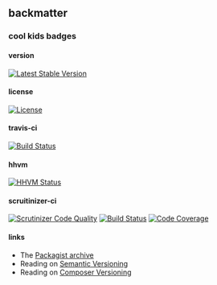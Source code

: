 
## backmatter

### cool kids badges

#### version

[![Latest Stable Version](https://poser.pugx.org/henderjon/lti/v/stable.svg)](https://packagist.org/packages/henderjon/lti)

#### license

[![License](https://poser.pugx.org/henderjon/lti/license.svg)](https://packagist.org/packages/henderjon/lti)

#### travis-ci

[![Build Status](https://travis-ci.org/henderjon/lti.svg?branch=master)](https://travis-ci.org/henderjon/lti)

#### hhvm

[![HHVM Status](http://hhvm.h4cc.de/badge/henderjon/lti.png)](http://hhvm.h4cc.de/package/henderjon/lti)

#### scruitinizer-ci

[![Scrutinizer Code Quality](https://scrutinizer-ci.com/g/henderjon/lti/badges/quality-score.png?b=master)](https://scrutinizer-ci.com/g/henderjon/lti/?branch=master)
[![Build Status](https://scrutinizer-ci.com/g/henderjon/lti/badges/build.png?b=master)](https://scrutinizer-ci.com/g/henderjon/lti/build-status/master)
[![Code Coverage](https://scrutinizer-ci.com/g/henderjon/lti/badges/coverage.png?b=master)](https://scrutinizer-ci.com/g/henderjon/lti/?branch=master)

#### links

  - The [Packagist archive](https://packagist.org/packages/henderjon/lti)
  - Reading on [Semantic Versioning](http://semver.org/)
  - Reading on [Composer Versioning](https://getcomposer.org/doc/01-basic-usage.md#package-versions)
